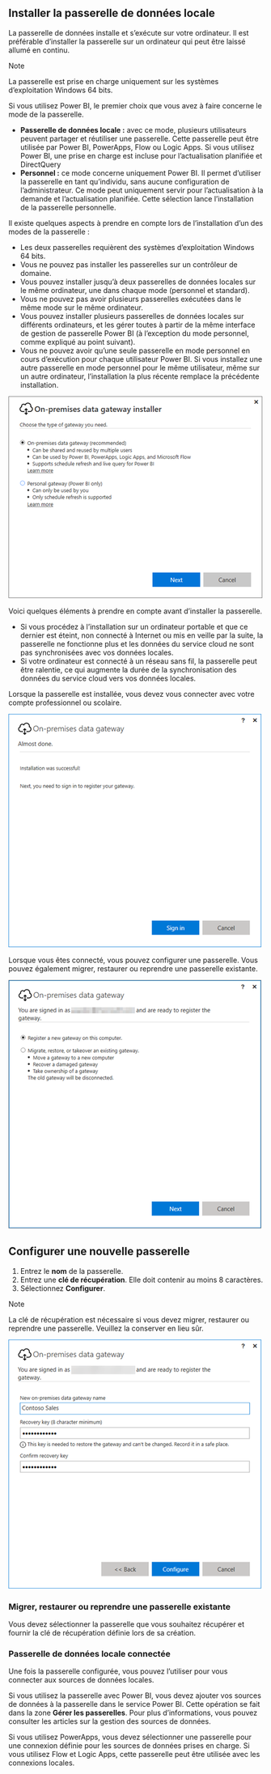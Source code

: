 ## <a name="install-the-on-premises-data-gateway"></a>Installer la passerelle de données locale
La passerelle de données installe et s’exécute sur votre ordinateur. Il est préférable d’installer la passerelle sur un ordinateur qui peut être laissé allumé en continu.

> [!NOTE]
> La passerelle est prise en charge uniquement sur les systèmes d’exploitation Windows 64 bits.
> 
> 

Si vous utilisez Power BI, le premier choix que vous avez à faire concerne le mode de la passerelle.

* **Passerelle de données locale :** avec ce mode, plusieurs utilisateurs peuvent partager et réutiliser une passerelle. Cette passerelle peut être utilisée par Power BI, PowerApps, Flow ou Logic Apps. Si vous utilisez Power BI, une prise en charge est incluse pour l’actualisation planifiée et DirectQuery
* **Personnel :** ce mode concerne uniquement Power BI. Il permet d’utiliser la passerelle en tant qu’individu, sans aucune configuration de l’administrateur. Ce mode peut uniquement servir pour l’actualisation à la demande et l’actualisation planifiée. Cette sélection lance l’installation de la passerelle personnelle.

Il existe quelques aspects à prendre en compte lors de l’installation d’un des modes de la passerelle :

* Les deux passerelles requièrent des systèmes d’exploitation Windows 64 bits.
* Vous ne pouvez pas installer les passerelles sur un contrôleur de domaine.
* Vous pouvez installer jusqu’à deux passerelles de données locales sur le même ordinateur, une dans chaque mode (personnel et standard). 
* Vous ne pouvez pas avoir plusieurs passerelles exécutées dans le même mode sur le même ordinateur.
* Vous pouvez installer plusieurs passerelles de données locales sur différents ordinateurs, et les gérer toutes à partir de la même interface de gestion de passerelle Power BI (à l’exception du mode personnel, comme expliqué au point suivant).
* Vous ne pouvez avoir qu’une seule passerelle en mode personnel en cours d’exécution pour chaque utilisateur Power BI. Si vous installez une autre passerelle en mode personnel pour le même utilisateur, même sur un autre ordinateur, l’installation la plus récente remplace la précédente installation.

![On-prem-data-gateway-install-powerbi](./media/gateway-onprem-install-include/on-prem-data-gateway-install-powerbi.png)

Voici quelques éléments à prendre en compte avant d’installer la passerelle.

* Si vous procédez à l’installation sur un ordinateur portable et que ce dernier est éteint, non connecté à Internet ou mis en veille par la suite, la passerelle ne fonctionne plus et les données du service cloud ne sont pas synchronisées avec vos données locales.
* Si votre ordinateur est connecté à un réseau sans fil, la passerelle peut être ralentie, ce qui augmente la durée de la synchronisation des données du service cloud vers vos données locales.

Lorsque la passerelle est installée, vous devez vous connecter avec votre compte professionnel ou scolaire.

![On-prem-data-gateway-install-signin](./media/gateway-onprem-install-include/on-prem-data-gateway-install-signin.png)

Lorsque vous êtes connecté, vous pouvez configurer une passerelle. Vous pouvez également migrer, restaurer ou reprendre une passerelle existante.

![On-prem-data-gateway-install-register-recovery](./media/gateway-onprem-install-include/on-prem-data-gateway-install-register-recovery.png)

## <a name="configure-a-new-gateway"></a>Configurer une nouvelle passerelle
1. Entrez le **nom** de la passerelle.
2. Entrez une **clé de récupération**. Elle doit contenir au moins 8 caractères.
3. Sélectionnez **Configurer**.

> [!NOTE]
> La clé de récupération est nécessaire si vous devez migrer, restaurer ou reprendre une passerelle. Veuillez la conserver en lieu sûr.
> 
> 

![On-prem-data-gateway-install-recovery](./media/gateway-onprem-install-include/on-prem-data-gateway-install-recovery.png)

### <a name="migrate-restore-or-take-over-an-existing-gateway"></a>Migrer, restaurer ou reprendre une passerelle existante
Vous devez sélectionner la passerelle que vous souhaitez récupérer et fournir la clé de récupération définie lors de sa création.

### <a name="on-premises-data-gateway-connected"></a>Passerelle de données locale connectée
Une fois la passerelle configurée, vous pouvez l’utiliser pour vous connecter aux sources de données locales.

Si vous utilisez la passerelle avec Power BI, vous devez ajouter vos sources de données à la passerelle dans le service Power BI. Cette opération se fait dans la zone **Gérer les passerelles**. Pour plus d’informations, vous pouvez consulter les articles sur la gestion des sources de données.

Si vous utilisez PowerApps, vous devez sélectionner une passerelle pour une connexion définie pour les sources de données prises en charge. Si vous utilisez Flow et Logic Apps, cette passerelle peut être utilisée avec les connexions locales.


